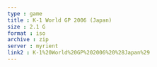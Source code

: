 ```yaml
---
type : game
title : K-1 World GP 2006 (Japan)
size : 2.1 G
format : iso
archive : zip
server : myrient
link2 : K-1%20World%20GP%202006%20%28Japan%29
---
```


